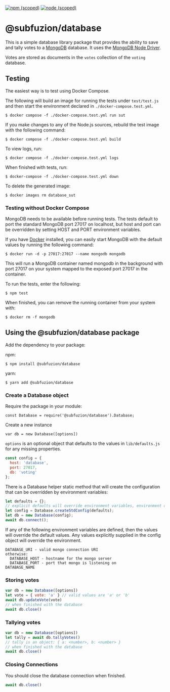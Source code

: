 [![npm (scoped)](https://img.shields.io/npm/v/@subfuzion/database.svg)](@subfuzion/database)
[![node (scoped)](https://img.shields.io/node/v/@subfuzion/database.svg)](@subfuzion/database)

# @subfuzion/database

This is a simple database library package that provides the ability to save and tally votes
to a [MongoDB](https://www.mongodb.com/) database. It uses the [MongoDB Node Driver](https://docs.mongodb.com/drivers/node/).

Votes are stored as documents in the `votes` collection of the `voting` database.

## Testing

The easiest way is to test using Docker Compose.

The following will build an image for running the tests under `test/test.js` and then start
the environment declared in `./docker-compose.test.yml`.

    $ docker compose -f ./docker-compose.test.yml run sut

If you make changes to any of the Node.js sources, rebuild the test image with the
following command:

    $ docker compose -f ./docker-compose.test.yml build

To view logs, run:

    $ docker compose -f ./docker-compose.test.yml logs

When finished with tests, run:

    $ docker-compose -f ./docker-compose.test.yml down

To delete the generated image:

    $ docker images rm database_sut

### Testing without Docker Compose

MongoDB needs to be available before running tests. The tests default to
port the standard MongoDB port 27017 on localhost, but host and port can be overridden by setting
HOST and PORT environment variables.

If you have [Docker](https://www.docker.com/) installed, you can easily
start MongoDB with the default values by running the following command:

    $ docker run -d -p 27017:27017 --name mongodb mongodb

This will run a MongoDB container named mongodb in the background with port 27017
on your system mapped to the exposed port 27017 in the container.

To run the tests, enter the following:

    $ npm test

When finished, you can remove the running container from your system with:

    $ docker rm -f mongodb

## Using the @subfuzion/database package

Add the dependency to your package:

npm:

    $ npm install @subfuzion/database

yarn:

    $ yarn add @subfuzion/database

### Create a Database object

Require the package in your module:

    const Database = require('@subfuzion/database').Database;

Create a new instance

    var db = new Database([options])

`options` is an optional object that defaults to the values in `lib/defaults.js` for any missing properties.

```js
const config = {
  host: 'database',
  port: 27017,
  db: 'voting'
};
```

There is a Database helper static method that will create the configuration that can be overridden by
environment variables:

```js
let defaults = {};
// explicit defaults will override environment variables, environment overrides internal defaults
let config = Database.createStdConfig(defaults);
let db = new Database(config);
await db.connect();
```

If any of the following environment variables are defined, then the values will override
the default values. Any values explicitly supplied in the config object will override the
environment.

    DATABASE_URI - valid mongo connection URI
    otherwise:
      DATABASE_HOST - hostname for the mongo server
      DATABASE_PORT - port that mongo is listening on
    DATABASE_NAME

### Storing votes

```js
var db = new Database([options])
let vote = { vote: 'a' } // valid values are 'a' or 'b'
await db.updateVote(vote)
// when finished with the database
await db.close()
```
 
### Tallying votes

```js
var db = new Database([options])
let tally = await db.tallyVotes()
// tally is an object: { a: <number>, b: <number> }
// when finished with the database
await db.close()
```

### Closing Connections

You should close the database connection when finished.

```js
await db.close()
```